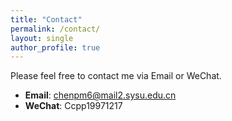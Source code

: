 ```yaml
---
title: "Contact"
permalink: /contact/
layout: single
author_profile: true
---
```


Please feel free to contact me via Email or WeChat.

- **Email**: chenpm6@mail2.sysu.edu.cn
- **WeChat**: Ccpp19971217
